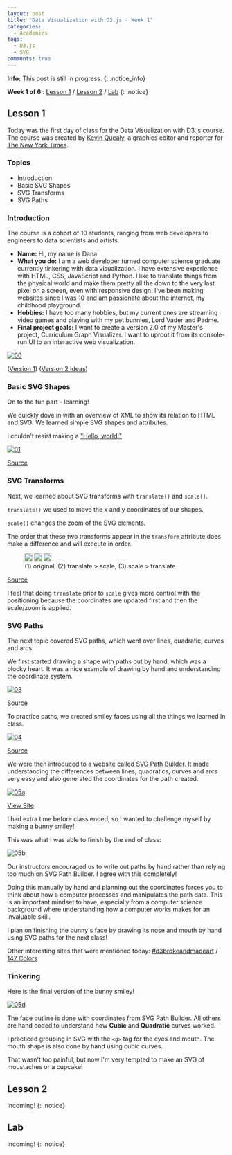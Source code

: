 ```yaml
---
layout: post
title: "Data Visualization with D3.js - Week 1"
categories:
  - Academics
tags:
  - D3.js
  - SVG
comments: true
---
```


**Info:** This post is still in progress.
{: .notice_info}

**Week 1 of 6** : <a href="#lesson1">Lesson 1</a> / <a href="#lesson2">Lesson 2</a> / <a href="#lab">Lab</a>
{: .notice}

<a name="lesson1"></a>
## Lesson 1

Today was the first day of class for the Data Visualization with D3.js course. The course was created by [Kevin Quealy](http://kpq.github.io/), a graphics editor and reporter for [The New York Times](https://www.nytimes.com/by/kevin-quealy).

### Topics

- Introduction
- Basic SVG Shapes
- SVG Transforms
- SVG Paths

### Introduction

The course is a cohort of 10 students, ranging from web developers to engineers to data scientists and artists.

- **Name:** Hi, my name is Dana.
- **What you do:** I am a web developer turned computer science graduate currently tinkering with data visualization. I have extensive experience with HTML, CSS, JavaScript and Python. I like to translate things from the physical world and make them pretty all the down to the very last pixel on a screen, even with responsive design. I've been making websites since I was 10 and am passionate about the internet, my childhood playground.
- **Hobbies:** I have too many hobbies, but my current ones are streaming video games and playing with my pet bunnies, Lord Vader and Padme.
- **Final project goals:** I want to create a version 2.0 of my Master's project, Curriculum Graph Visualizer. I want to uproot it from its console-run UI to an interactive web visualization.

[![00]](https://github.com/danaoira/cgv)

([Version 1](https://github.com/danaoira/cgv)) ([Version 2 Ideas](https://danaoira.github.io/curriculum-graph-visualizer-v2-brainstorming/))

### Basic SVG Shapes

On to the fun part - learning!

We quickly dove in with an overview of XML to show its relation to HTML and SVG. We learned simple SVG shapes and attributes.

I couldn't resist making a ["Hello, world!"](https://en.wikipedia.org/wiki/%22Hello,_World!%22_program)

[![01]](https://bl.ocks.org/danaoira/4a5d95a597eae4d15a90d6e56ebf048e)

[Source](https://bl.ocks.org/danaoira/4a5d95a597eae4d15a90d6e56ebf048e)

### SVG Transforms

Next, we learned about SVG transforms with `translate()` and `scale()`.

`translate()` we used to move the x and y coordinates of our shapes.

`scale()` changes the zoom of the SVG elements.

The order that these two transforms appear in the `transform` attribute does make a difference and will execute in order.

<figure class="third">
	<img src="/images/02-svg-transforms-orig.PNG" style="border: solid 1px #c0c0c0">
	<img src="/images/02-svg-transforms-translate-scale.PNG" style="border: solid 1px #c0c0c0">
	<img src="/images/02-svg-transforms-scale-translate.PNG" style="border: solid 1px #c0c0c0">
	<figcaption> (1) original, (2) translate > scale, (3) scale > translate</figcaption>
</figure>

[Source](https://bl.ocks.org/danaoira/2200db2faa374584f6106dec37796967)

I feel that doing `translate` prior to `scale` gives more control with the positioning because the coordinates are updated first and then the scale/zoom is applied.

### SVG Paths

The next topic covered SVG paths, which went over lines, quadratic, curves and arcs.

We first started drawing a shape with paths out by hand, which was a blocky heart. It was a nice example of drawing by hand and understanding the coordinate system.

[![03]](https://bl.ocks.org/danaoira/f0262a344f5046dc1072d1ea4a2bb550)

[Source](https://bl.ocks.org/danaoira/f0262a344f5046dc1072d1ea4a2bb550)

To practice paths, we created smiley faces using all the things we learned in class.

[![04]](https://bl.ocks.org/danaoira/a98a0845285a01b694fa75badbd4826d)

[Source](https://bl.ocks.org/danaoira/a98a0845285a01b694fa75badbd4826d)

We were then introduced to a website called [SVG Path Builder](https://codepen.io/anthonydugois/pen/mewdyZ). It made understanding the differences between lines, quadratics, curves and arcs very easy and also generated the coordinates for the path created.

[![05a]](https://codepen.io/anthonydugois/pen/mewdyZ)

[View Site](https://codepen.io/anthonydugois/pen/mewdyZ)

I had extra time before class ended, so I wanted to challenge myself by making a bunny smiley!

This was what I was able to finish by the end of class:

![05b]

Our instructors encouraged us to write out paths by hand rather than relying too much on SVG Path Builder. I agree with this completely!

Doing this manually by hand and planning out the coordinates forces you to think about how a computer processes and manipulates the path data. This is an important mindset to have, especially from a computer science background where understanding how a computer works makes for an invaluable skill.

I plan on finishing the bunny's face by drawing its nose and mouth by hand using SVG paths for the next class!

Other interesting sites that were mentioned today: [#d3brokeandmadeart](https://twitter.com/hashtag/d3brokeandmadeart) / [147 Colors](http://www.colors.commutercreative.com/)

### Tinkering

Here is the final version of the bunny smiley!

[![05d]](https://bl.ocks.org/danaoira/c729c4a4b848099edc7c5b5ad90ccb18)

The face outline is done with coordinates from SVG Path Builder. All others are hand coded to understand how **Cubic** and **Quadratic** curves worked.

I practiced grouping in SVG with the `<g>` tag for the eyes and mouth. The mouth shape is also done by hand using cubic curves.

That wasn't too painful, but now I'm very tempted to make an SVG of moustaches or a cupcake!

<a name="lesson2"></a>
## Lesson 2 

Incoming!
{: .notice}

<a name="lab"></a>
## Lab

Incoming!
{: .notice}

[00]: /images/00-curriculum-graph-visualizer.PNG "Curriculum Graph Visualizer"
[01]: /images/01-svg.PNG "Basic SGV Shapes"
[02]: /images/02-svg-transforms-orig.PNG "SVG Transforms"
[03]: /images/03-svg-paths.PNG "SVG Paths"
[04]: /images/04-svg-smiley.PNG "SVG Smiley"
[05a]: /images/05-svg-path-builder.PNG "SVG Path Builder"
[05b]: /images/05-svg-bunny-in-progress.PNG "SVG Bunny in Progress"
[05c]: /images/05-svg-bunny-final.PNG "SVG Bunny Final"
[05d]: /images/05-svg-bunny-final2.PNG "SVG Bunny Final 2"